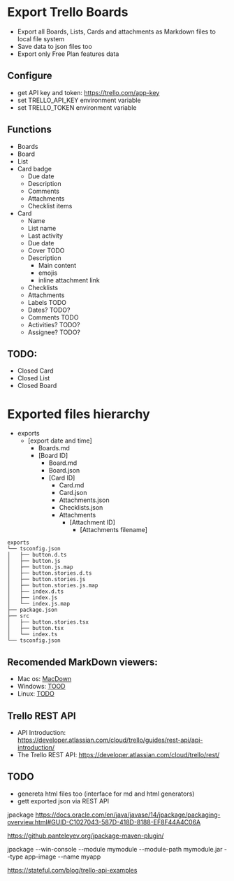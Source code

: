 # Export Trello Boards 
* Export all Boards, Lists, Cards and attachments as Markdown files to local file system
* Save data to json files too
* Export only Free Plan features data 

## Configure
* get API key and token: https://trello.com/app-key
* set TRELLO_API_KEY environment variable 
* set TRELLO_TOKEN environment variable

## Functions
* Boards
* Board
* List
* Card badge
  * Due date
  * Description
  * Comments
  * Attachments
  * Checklist items
* Card
  * Name
  * List name
  * Last activity
  * Due date
  * Cover TODO
  * Description
    * Main content 
    * emojis 
    * inline attachment link
  * Checklists
  * Attachments
  * Labels TODO
  * Dates? TODO?
  * Comments TODO
  * Activities? TODO?
  * Assignee? TODO?

## TODO:
* Closed Card
* Closed List
* Closed Board

# Exported files hierarchy
* exports
  * [export date and time]
    * Boards.md
    * [Board ID]
      * Board.md
      * Board.json
      * [Card ID]
        * Card.md
        * Card.json
        * Attachments.json
        * Checklists.json
        * Attachments
          * [Attachment ID]
            * [Attachments filename]

```
exports
└── tsconfig.json
│   ├── button.d.ts
│   ├── button.js
│   ├── button.js.map
│   ├── button.stories.d.ts
│   ├── button.stories.js
│   ├── button.stories.js.map
│   ├── index.d.ts
│   ├── index.js
│   └── index.js.map
├── package.json
├── src
│   ├── button.stories.tsx
│   ├── button.tsx
│   └── index.ts
└── tsconfig.json
```
## Recomended MarkDown viewers:
* Mac os: [MacDown](https://macdown.uranusjr.com/)
* Windows: [TOOD](https://github.com/imrezol/trello_exporter)
* Linux: [TODO](https://github.com/imrezol/trello_exporter)

## Trello REST API
* API Introduction: https://developer.atlassian.com/cloud/trello/guides/rest-api/api-introduction/
* The Trello REST API: https://developer.atlassian.com/cloud/trello/rest/

## TODO
* genereta html files too (interface for md and html generators)
* gett exported json via REST API

jpackage
https://docs.oracle.com/en/java/javase/14/jpackage/packaging-overview.html#GUID-C1027043-587D-418D-8188-EF8F44A4C06A

https://github.panteleyev.org/jpackage-maven-plugin/

jpackage --win-console --module mymodule --module-path mymodule.jar --type app-image --name myapp

https://stateful.com/blog/trello-api-examples
